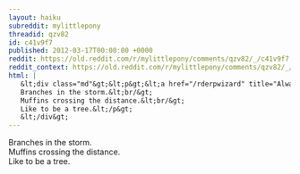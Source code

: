 ```yaml
---
layout: haiku
subreddit: mylittlepony
threadid: qzv82
id: c41v9f7
published: 2012-03-17T00:00:00 +0000
reddit: https://old.reddit.com/r/mylittlepony/comments/qzv82/_/c41v9f7
reddit_context: https://old.reddit.com/r/mylittlepony/comments/qzv82/_/c41v9f7?context=3
html: |
   &lt;div class="md"&gt;&lt;p&gt;&lt;a href="/rderpwizard" title="Always Relevant / Palpitations For Borders / Broken Bag Princess"&gt;&lt;/a&gt;
   Branches in the storm.&lt;br/&gt;
   Muffins crossing the distance.&lt;br/&gt;
   Like to be a tree.&lt;/p&gt;
   &lt;/div&gt;
---
```


[](/rderpwizard "Always Relevant / Palpitations For Borders / Broken Bag Princess")
Branches in the storm.  
Muffins crossing the distance.  
Like to be a tree.